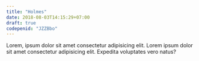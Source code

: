 ```yaml
---
title: "Holmes"
date: 2018-08-03T14:15:29+07:00
draft: true
codepenid: "JZZBbo"
---
```


Lorem, ipsum dolor sit amet consectetur adipisicing elit. Lorem ipsum dolor sit amet consectetur adipisicing elit. Expedita voluptates vero natus?